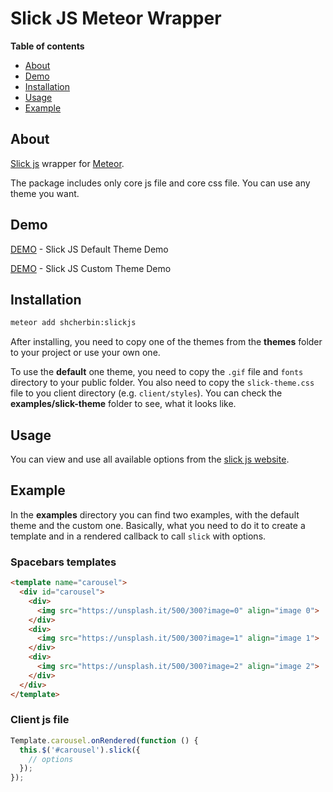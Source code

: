 # Slick JS Meteor Wrapper

**Table of contents**

- [About](#about)
- [Demo](#demo)
- [Installation](#installation)
- [Usage](#usage)
- [Example](#example)

## About

[Slick js](http://kenwheeler.github.io/slick) wrapper for [Meteor](http://meteor.com).

The package includes only core js file and core css file. You can use any theme you want.

## Demo
[DEMO](http://slickjs-default-theme.meteor.com) - Slick JS Default Theme Demo

[DEMO]() - Slick JS Custom Theme Demo

## Installation

```sh
meteor add shcherbin:slickjs
```

After installing, you need to copy one of the themes from the **themes** folder to your project or use your own one.

To use the **default** one theme, you need to copy the `.gif` file and `fonts` directory to your public folder. You also need to copy the `slick-theme.css` file to you client directory (e.g. `client/styles`). You can check the **examples/slick-theme** folder to see, what it looks like.

## Usage

You can view and use all available options from the [slick js website](http://kenwheeler.github.io/slick).

## Example

In the **examples** directory you can find two examples, with the default theme and the custom one. Basically, what you need to do it to create a template and in a rendered callback to call `slick` with options.

### Spacebars templates

```html
<template name="carousel">
  <div id="carousel">
    <div>
      <img src="https://unsplash.it/500/300?image=0" align="image 0">
    </div>
    <div>
      <img src="https://unsplash.it/500/300?image=1" align="image 1">
    </div>
    <div>
      <img src="https://unsplash.it/500/300?image=2" align="image 2">
    </div>
  </div>
</template>
```

### Client js file

```js
Template.carousel.onRendered(function () {
  this.$('#carousel').slick({
    // options
  });
});
```